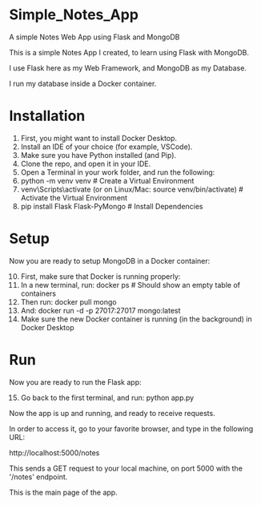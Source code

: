 # Simple_Notes_App
A simple Notes Web App using Flask and MongoDB

This is a simple Notes App I created, to learn using Flask with MongoDB.

I use Flask here as my Web Framework, and MongoDB as my Database.

I run my database inside a Docker container.

# Installation

1. First, you might want to install Docker Desktop.
2. Install an IDE of your choice (for example, VSCode).
3. Make sure you have Python installed (and Pip).
5. Clone the repo, and open it in your IDE.
6. Open a Terminal in your work folder, and run the following: 
7. python -m venv venv  # Create a Virtual Environment
8. venv\Scripts\activate (or on Linux/Mac: source venv/bin/activate) # Activate the Virtual Environment
9. pip install Flask Flask-PyMongo # Install Dependencies

# Setup

Now you are ready to setup MongoDB in a Docker container:


10. First, make sure that Docker is running properly:
11. In a new terminal, run: docker ps # Should show an empty table of containers
12. Then run: docker pull mongo
13. And: docker run -d -p 27017:27017 mongo:latest
14. Make sure the new Docker container is running (in the background) in Docker Desktop

# Run

 Now you are ready to run the Flask app:
 
 15. Go back to the first terminal, and run: python app.py

  
  Now the app is up and running, and ready to receive requests.
  
  In order to access it, go to your favorite browser, and type in the following URL:

  http://localhost:5000/notes

  This sends a GET request to your local machine, on port 5000 with the '/notes' endpoint.

  This is the main page of the app.
